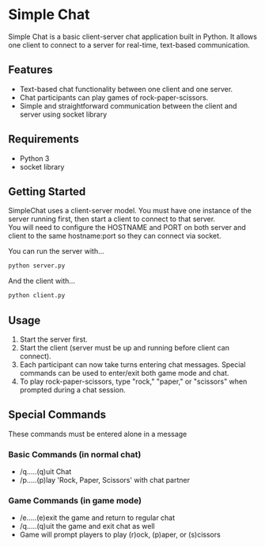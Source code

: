# Simple Chat

Simple Chat is a basic client-server chat application built in Python. It allows one client to connect to a server for real-time, text-based communication.

## Features

- Text-based chat functionality between one client and one server.
- Chat participants can play games of rock-paper-scissors.
- Simple and straightforward communication between the client and server using socket library

## Requirements
* Python 3
* socket library

## Getting Started
SimpleChat uses a client-server model. You must have one instance of the server running first, then start a client to connect to that server.  
You will need to configure the HOSTNAME and PORT on both server and client to the same hostname:port so they can connect via socket.  

You can run the server with...
```bash
python server.py
```

And the client with...
```bash
python client.py
```

## Usage

1. Start the server first.
2. Start the client (server must be up and running before client can connect).
3. Each participant can now take turns entering chat messages. Special commands can be used to enter/exit both game mode and chat.
4. To play rock-paper-scissors, type "rock," "paper," or "scissors" when prompted during a chat session.

## Special Commands
These commands must be entered alone in a message
### Basic Commands (in normal chat)
* /q.....(q)uit Chat
* /p.....(p)lay 'Rock, Paper, Scissors' with chat partner

### Game Commands (in game mode)
* /e.....(e)exit the game and return to regular chat
* /q.....(q)uit the game and exit chat as well
* Game will prompt players to play (r)ock, (p)aper, or (s)cissors